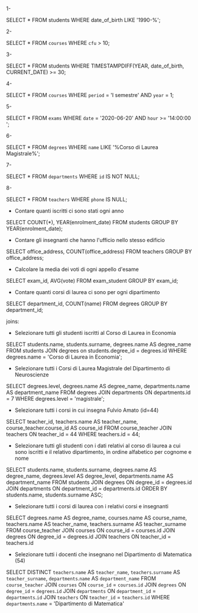 <!-- 1. Selezionare tutti gli studenti nati nel 1990 (160)
2. Selezionare tutti i corsi che valgono più di 10 crediti (479)
3. Selezionare tutti gli studenti che hanno più di 30 anni
4. Selezionare tutti i corsi del primo semestre del primo anno di un qualsiasi corso di
laurea (286)
5. Selezionare tutti gli appelli d'esame che avvengono nel pomeriggio (dopo le 14) del
20/06/2020 (21)
6. Selezionare tutti i corsi di laurea magistrale (38)
7. Da quanti dipartimenti è composta l'università? (12)
8. Quanti sono gli insegnanti che non hanno un numero di telefono?  -->


1-

SELECT * FROM students WHERE date_of_birth LIKE '1990-%';

2-

SELECT * FROM `courses` WHERE `cfu` > 10;

3-

SELECT * FROM students WHERE TIMESTAMPDIFF(YEAR, date_of_birth, CURRENT_DATE) >= 30;

4-

SELECT * FROM `courses` WHERE `period` = 'I semestre' AND `year` = 1;

5-

SELECT * FROM `exams` WHERE `date` = '2020-06-20' AND `hour` >= '14:00:00 ';

6-

SELECT * FROM `degrees` WHERE `name` LIKE '%Corso di Laurea Magistrale%';

7-

SELECT * FROM `departments` WHERE `id` IS NOT NULL;

8-

SELECT * FROM `teachers` WHERE `phone` IS NULL;


<!-- Group by:
Contare quanti iscritti ci sono stati ogni anno

Contare gli insegnanti che hanno l'ufficio nello stesso edificio


Calcolare la media dei voti di ogni appello d'esame


Contare quanti corsi di laurea ci sono per ogni dipartimento


Joins:
Selezionare tutti gli studenti iscritti al Corso di Laurea in Economia

Selezionare tutti i Corsi di Laurea Magistrale del Dipartimento di Neuroscienze


Selezionare tutti i corsi in cui insegna Fulvio Amato (id=44)


Selezionare tutti gli studenti con i dati relativi al corso di laurea a cui sono iscritti e il relativo dipartimento, in ordine alfabetico per cognome e nome


Selezionare tutti i corsi di laurea con i relativi corsi e insegnanti


Selezionare tutti i docenti che insegnano nel Dipartimento di Matematica (54)
BONUS: Selezionare per ogni studente il numero di tentativi sostenuti per ogni esame, stampando anche il voto massimo. Successivamente, filtrare i tentativi con voto minimo 18. -->

- Contare quanti iscritti ci sono stati ogni anno

SELECT COUNT(*), YEAR(enrolment_date) FROM students GROUP BY YEAR(enrolment_date);

- Contare gli insegnanti che hanno l'ufficio nello stesso edificio

SELECT office_address, COUNT(office_address) FROM teachers GROUP BY office_address;

- Calcolare la media dei voti di ogni appello d'esame

SELECT exam_id, AVG(vote) FROM exam_student GROUP BY exam_id;

- Contare quanti corsi di laurea ci sono per ogni dipartimento

SELECT department_id, COUNT(name) FROM degrees GROUP BY department_id;

joins:

- Selezionare tutti gli studenti iscritti al Corso di Laurea in Economia

SELECT students.name, students.surname, degrees.name AS degree_name
FROM students
JOIN degrees on students.degree_id = degrees.id
WHERE degrees.name = 'Corso di Laurea in Economia';

- Selezionare tutti i Corsi di Laurea Magistrale del Dipartimento di Neuroscienze

SELECT degrees.level, degrees.name AS degree_name, departments.name AS department_name FROM degrees
JOIN departments ON departments.id = 7
WHERE degrees.level = 'magistrale';


- Selezionare tutti i corsi in cui insegna Fulvio Amato (id=44)


SELECT teacher_id, teachers.name AS teacher_name, course_teacher.course_id AS course_id FROM course_teacher
JOIN teachers ON teacher_id = 44
WHERE teachers.id = 44;

- Selezionare tutti gli studenti con i dati relativi al corso di laurea a cui sono iscritti e il relativo dipartimento, in ordine alfabetico per cognome e nome

SELECT students.name, students.surname, degrees.name AS degree_name, degrees.level AS degree_level, departments.name AS department_name
FROM students
JOIN degrees ON degree_id = degrees.id
JOIN departments ON department_id = departments.id
ORDER BY students.name, students.surname ASC;

- Selezionare tutti i corsi di laurea con i relativi corsi e insegnanti

SELECT degrees.name AS degree_name, courses.name AS course_name, teachers.name AS teacher_name, teachers.surname AS teacher_surname
FROM course_teacher
JOIN courses ON course_id = courses.id
JOIN degrees ON degree_id = degrees.id
JOIN teachers ON teacher_id = teachers.id

- Selezionare tutti i docenti che insegnano nel Dipartimento di Matematica (54)


SELECT DISTINCT `teachers`.`name` AS `teacher_name`, `teachers`.`surname` AS `teacher_surname`, `departments`.`name` AS `department_name`
FROM `course_teacher`
JOIN `courses` ON `course_id` = `courses`.`id`
JOIN `degrees` ON `degree_id` = `degrees`.`id`
JOIN `departments` ON `department_id` = `departments`.`id`
JOIN `teachers` ON `teacher_id` = `teachers`.`id`
WHERE `departments`.`name` = 'Dipartimento di Matematica'